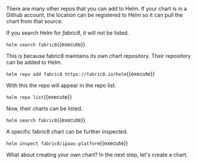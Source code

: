 There are many other repos that you can add to Helm. If your chart is in a Github account, the location can be registered to Helm so it can pull the chart from that source.

If you search Helm for _fabric8_, it will not be listed.

`helm search fabric8`{{execute}}

This is because fabric8 maintains its own chart repository. Their repository can be added to Helm.

`helm repo add fabric8 https://fabric8.io/helm`{{execute}}

With this the repo will appear in the repo list.

`helm repo list`{{execute}}

Now, their charts can be listed.

`helm search fabric8`{{execute}}

A specific fabric8 chart can be further inspected.

`helm inspect fabric8/ipaas-platform`{{execute}}

What about creating your own chart? In the next step, let's create a chart.